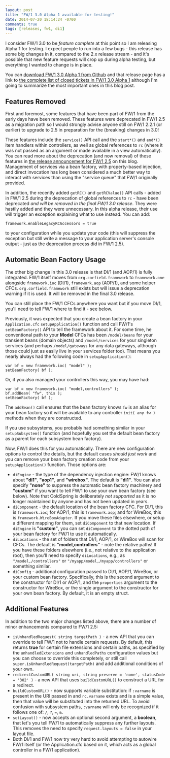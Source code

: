 ```yaml
---
layout: post
title: "FW/1 3.0 Alpha 1 available for testing!"
date: 2014-07-20 18:14:24 -0700
comments: true
tags: [releases, fw1, di1]
---
```

I consider FW/1 3.0 to be _feature complete_ at this point so I am releasing Alpha 1 for testing. I expect people to run into a few bugs - this release has some big changes in it, compared to the 2.x release stream - and it's possible that new feature requests will crop up during alpha testing, but everything I wanted to change is in place.<!-- more -->

You can [download FW/1 3.0 Alpha 1 from Github](https://github.com/framework-one/fw1/releases/tag/v3.0-alpha1) and that release page has a link to [the complete list of closed tickets in FW/1 3.0 Alpha 1](https://github.com/framework-one/fw1/issues?milestone=13&page=1&state=closed) although I'm going to summarize the most important ones in this blog post.

Features Removed
---

First and foremost, some features that have been part of FW/1 from the early days have been removed. These features were deprecated in FW/1 2.5 as a migration path so I would strongly advise anyone still on FW/1 2.2.1 (or earlier) to upgrade to 2.5 in preparation for the (breaking) changes in 3.0!

These features include the `service()` API call and the `start*()` and `end*()` item handlers within controllers, as well as global references to `rc` (where it was not passed as an argument or made available in a view automatically). You can read more about the deprecation (and now removal) of these features in [the release announcement for FW/1 2.5](http://framework-one.github.io/blog/2014/05/25/fw1-2-5-is-released/) on this blog. Management of services via a bean factory, with property-based injection, and direct invocation has long been considered a much better way to interact with services than using the "service queue" that FW/1 originally provided.

In addition, the recently added `getRC()` and `getRCValue()` API calls - added in FW/1 2.5 during the deprecation of global references to `rc` - have been deprecated _and will be removed in the final FW/1 3.0 release_. They were hastily added and they were unnecessary. In this alpha release, their use will trigger an exception explaining what to use instead. You can add:

    framework.enableLegacyRCAccessors = true

to your configuration while you update your code (this will suppress the exception but still write a message to your application server's console output - just as the deprecation process did in FW/1 2.5).

Automatic Bean Factory Usage
---

The other big change in this 3.0 release is that DI/1 (and AOP/1) is fully integrated. FW/1 itself moves from `org.corfield.framework` to `framework.one` alongside `framework.ioc` (DI/1), `framework.aop` (AOP/1), and some helper CFCs. `org.corfield.framework` still exists but will issue a deprecation warning if it is used. It will be removed in the final 3.0 release.

You can still place the FW/1 CFCs anywhere you want but if you move DI/1, you'll need to tell FW/1 where to find it - see below.

Previously, it was expected that you create a bean factory in your `Application.cfc` `setupApplication()` function and call FW/1's `setBeanFactory()` API to tell the framework about it. For some time, he conventional path to your **Model** CFCs has been `/model/beans` for your transient beans (domain objects) and `/model/services` for your singleton services (and perhaps `/model/gateways` for any data gateways, although those could just as easily live in your services folder too). That means you nearly always had the following code in `setupApplication()`:

    var bf = new framework.ioc( "model" );
    setBeanFactory( bf );

Or, if you also managed your controllers this way, you may have had:

    var bf = new framework.ioc( "model,controllers" );
    bf.addBean( "fw", this );
    setBeanFactory( bf );

The `addBean()` call ensures that the bean factory knows `fw` is an alias for your bean factory so it will be available to any controller `init( any fw )` methods when they are constructed.

If you use subsystems, you probably had something similar in your `setupSubsystem()` function (and hopefully you set the default bean factory as a parent for each subsystem bean factory).

Now, FW/1 does this for you automatically. There are new configuration options to control the details, but the default cases _should just work_ and you can remove your bean factory creation code from your `setupApplication()` function. Those options are:

* `diEngine` - the type of the dependency injection engine: FW/1 knows about **"di1"**, **"aop1"**, and **"wirebox"**. The default is **"di1"**. You can also specify **"none"** to suppress the automatic bean factory machinery and **"custom"** if you want to tell FW/1 to use your own bean factory (see below). Note that ColdSpring is deliberately _not supported_ as it is no longer maintained by anyone and has not been updated in years.
* `diComponent` - the default location of the bean factory CFC. For DI/1, this is `framework.ioc`; for AOP/1, this is `framework.aop`; and for WireBox, this is `framework.WireBoxAdapter`. If you move these files elsewhere, or setup a different mapping for them, set `diComponent` to that new location. If `diEngine` is **"custom"**, you can set `diComponent` to the dotted path of your bean factory for FW/1 to use it automatically.
* `diLocations` - the set of folders that DI/1, AOP/1, or WireBox will scan for CFCs. The default is **"model,controllers"** - note the relative paths! If you have these folders elsewhere (i.e., not relative to the application root), then you'll need to specify `diLocations`, e.g., as `"/model,/controllers"` or `"/myapp/model,/myapp/controllers"` or something similar.
* `diConfig` - additional configuration passed to DI/1, AOP/1, WireBox, or your custom bean factory. Specifically, this is the second argument to the constructor for DI/1 or AOP/1, and the `properties` argument to the constructor for WireBox, or the single argument to the constructor for your own bean factory. By default, it is an empty struct.

Additional Features
---

In addition to the two major changes listed above, there are a number of minor enhancements compared to FW/1 2.5:

* `isUnhandledRequest( string targetPath )` - a new API that you can override to tell FW/1 not to handle certain requests. By default, this returns **true** for certain file extensions and certain paths, as specified by the `unhandledExtensions` and `unhandledPaths` configuration values but you can choose to override this completely, or still call `super.isUnhandledRequest(targetPath)` and add additional conditions of your own.
* `redirectCustomURL( string uri, string preserve = 'none', statusCode = '302' )` - a new API that uses `buildCustomURL()` to construct a URL for a redirect.
* `buildCustomURL()` - now supports variable substitution: if `:varname` is present in the URI passed in and `rc.varname` exists and is a simple value, then that value will be substituted into the returned URL. To avoid confusion with subsystem paths, `:varname` will only be recognized if it follows one of: `/`, `?`, `=`, `&`.
* `setLayout()` - now accepts an optional second argument, a **boolean**, that let's you tell FW/1 to automatically suppress any further layouts. This removes the need to specify `request.layouts = false` in your layout file.
* Both DI/1 and FW/1 now try very hard to avoid attempting to autowire FW/1 itself (or the Application.cfc based on it, which acts as a global controller in a FW/1 application).
